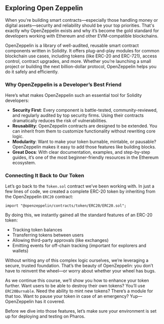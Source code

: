 ## Exploring Open Zeppelin

When you're building smart contracts—especially those handling money or digital assets—security and reliability should be your top priorities. That's exactly why OpenZeppelin exists and why it’s become the gold standard for developers working with Ethereum and other EVM-compatible blockchains.

OpenZeppelin is a library of well-audited, reusable smart contract components written in Solidity. It offers plug-and-play modules for common blockchain use cases, including tokens (like ERC-20 and ERC-721), access control, contract upgrades, and more. Whether you’re launching a small project or building the next billion-dollar protocol, OpenZeppelin helps you do it safely and efficiently.

### Why OpenZeppelin is a Developer’s Best Friend

Here’s what makes OpenZeppelin such an essential tool for Solidity developers:

- **Security First**: Every component is battle-tested, community-reviewed, and regularly audited by top security firms. Using their contracts dramatically reduces the risk of vulnerabilities.
- **Reusability**: OpenZeppelin contracts are designed to be extended. You can inherit from them to customize functionality without rewriting core logic.
- **Modularity**: Want to make your token burnable, mintable, or pausable? OpenZeppelin makes it easy to add those features like building blocks.
- **Great Docs**: With clear documentation, examples, and step-by-step guides, it’s one of the most beginner-friendly resources in the Ethereum ecosystem.

### Connecting It Back to Our Token

Let’s go back to the `Token.sol` contract we’ve been working with. In just a few lines of code, we created a complete ERC-20 token by inheriting from the OpenZeppelin `ERC20` contract:

```solidity
import "@openzeppelin/contracts/token/ERC20/ERC20.sol";
```

By doing this, we instantly gained all the standard features of an ERC-20 token:
- Tracking token balances
- Transferring tokens between users
- Allowing third-party approvals (like exchanges)
- Emitting events for off-chain tracking (important for explorers and wallets)

Without writing any of this complex logic ourselves, we’re leveraging a secure, trusted foundation. That’s the beauty of OpenZeppelin: you don’t have to reinvent the wheel—or worry about whether your wheel has bugs.

As we continue this course, we’ll show you how to enhance your token further. Want users to be able to destroy their own tokens? You’ll use `ERC20Burnable`. Need the ability to mint new tokens? There’s a module for that too. Want to pause your token in case of an emergency? Yup—OpenZeppelin has it covered.

Before we dive into those features, let’s make sure your environment is set up for deploying and testing on Pharos.